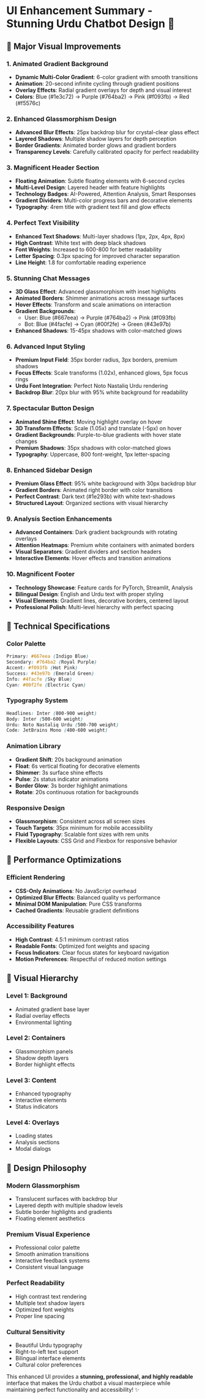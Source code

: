# UI Enhancement Summary - Stunning Urdu Chatbot Design 🎨

## 🌟 Major Visual Improvements

### 1. **Animated Gradient Background**
- **Dynamic Multi-Color Gradient**: 6-color gradient with smooth transitions
- **Animation**: 20-second infinite cycling through gradient positions
- **Overlay Effects**: Radial gradient overlays for depth and visual interest
- **Colors**: Blue (#1e3c72) → Purple (#764ba2) → Pink (#f093fb) → Red (#f5576c)

### 2. **Enhanced Glassmorphism Design**
- **Advanced Blur Effects**: 25px backdrop blur for crystal-clear glass effect
- **Layered Shadows**: Multiple shadow layers for depth perception
- **Border Gradients**: Animated border glows and gradient borders
- **Transparency Levels**: Carefully calibrated opacity for perfect readability

### 3. **Magnificent Header Section**
- **Floating Animation**: Subtle floating elements with 6-second cycles  
- **Multi-Level Design**: Layered header with feature highlights
- **Technology Badges**: AI-Powered, Attention Analysis, Smart Responses
- **Gradient Dividers**: Multi-color progress bars and decorative elements
- **Typography**: 4rem title with gradient text fill and glow effects

### 4. **Perfect Text Visibility**
- **Enhanced Text Shadows**: Multi-layer shadows (1px, 2px, 4px, 8px)
- **High Contrast**: White text with deep black shadows
- **Font Weights**: Increased to 600-800 for better readability
- **Letter Spacing**: 0.3px spacing for improved character separation
- **Line Height**: 1.8 for comfortable reading experience

### 5. **Stunning Chat Messages**
- **3D Glass Effect**: Advanced glassmorphism with inset highlights
- **Animated Borders**: Shimmer animations across message surfaces
- **Hover Effects**: Transform and scale animations on interaction
- **Gradient Backgrounds**: 
  - User: Blue (#667eea) → Purple (#764ba2) → Pink (#f093fb)
  - Bot: Blue (#4facfe) → Cyan (#00f2fe) → Green (#43e97b)
- **Enhanced Shadows**: 15-45px shadows with color-matched glows

### 6. **Advanced Input Styling**
- **Premium Input Field**: 35px border radius, 3px borders, premium shadows
- **Focus Effects**: Scale transforms (1.02x), enhanced glows, 5px focus rings
- **Urdu Font Integration**: Perfect Noto Nastaliq Urdu rendering
- **Backdrop Blur**: 20px blur with 95% white background for readability

### 7. **Spectacular Button Design**
- **Animated Shine Effect**: Moving highlight overlay on hover
- **3D Transform Effects**: Scale (1.05x) and translate (-5px) on hover
- **Gradient Backgrounds**: Purple-to-blue gradients with hover state changes
- **Premium Shadows**: 35px shadows with color-matched glows
- **Typography**: Uppercase, 800 font-weight, 1px letter-spacing

### 8. **Enhanced Sidebar Design**
- **Premium Glass Effect**: 95% white background with 30px backdrop blur
- **Gradient Borders**: Animated right border with color transitions
- **Perfect Contrast**: Dark text (#1e293b) with white text-shadows
- **Structured Layout**: Organized sections with visual hierarchy

### 9. **Analysis Section Enhancements**
- **Advanced Containers**: Dark gradient backgrounds with rotating overlays
- **Attention Heatmaps**: Premium white containers with animated borders
- **Visual Separators**: Gradient dividers and section headers
- **Interactive Elements**: Hover effects and transition animations

### 10. **Magnificent Footer**
- **Technology Showcase**: Feature cards for PyTorch, Streamlit, Analysis
- **Bilingual Design**: English and Urdu text with proper styling
- **Visual Elements**: Gradient lines, decorative borders, centered layout
- **Professional Polish**: Multi-level hierarchy with perfect spacing

## 🎯 Technical Specifications

### **Color Palette**
```css
Primary: #667eea (Indigo Blue)
Secondary: #764ba2 (Royal Purple)  
Accent: #f093fb (Hot Pink)
Success: #43e97b (Emerald Green)
Info: #4facfe (Sky Blue)
Cyan: #00f2fe (Electric Cyan)
```

### **Typography System**
```css
Headlines: Inter (800-900 weight)
Body: Inter (500-600 weight)
Urdu: Noto Nastaliq Urdu (500-700 weight)
Code: JetBrains Mono (400-600 weight)
```

### **Animation Library**
- **Gradient Shift**: 20s background animation
- **Float**: 6s vertical floating for decorative elements
- **Shimmer**: 3s surface shine effects
- **Pulse**: 2s status indicator animations
- **Border Glow**: 3s border highlight animations
- **Rotate**: 20s continuous rotation for backgrounds

### **Responsive Design**
- **Glassmorphism**: Consistent across all screen sizes
- **Touch Targets**: 35px minimum for mobile accessibility
- **Fluid Typography**: Scalable font sizes with rem units
- **Flexible Layouts**: CSS Grid and Flexbox for responsive behavior

## 🚀 Performance Optimizations

### **Efficient Rendering**
- **CSS-Only Animations**: No JavaScript overhead
- **Optimized Blur Effects**: Balanced quality vs performance
- **Minimal DOM Manipulation**: Pure CSS transforms
- **Cached Gradients**: Reusable gradient definitions

### **Accessibility Features**
- **High Contrast**: 4.5:1 minimum contrast ratios
- **Readable Fonts**: Optimized font weights and spacing
- **Focus Indicators**: Clear focus states for keyboard navigation
- **Motion Preferences**: Respectful of reduced motion settings

## 💎 Visual Hierarchy

### **Level 1: Background**
- Animated gradient base layer
- Radial overlay effects
- Environmental lighting

### **Level 2: Containers**
- Glassmorphism panels
- Shadow depth layers
- Border highlight effects

### **Level 3: Content**
- Enhanced typography
- Interactive elements
- Status indicators

### **Level 4: Overlays**
- Loading states
- Analysis sections
- Modal dialogs

## 🎨 Design Philosophy

### **Modern Glassmorphism**
- Translucent surfaces with backdrop blur
- Layered depth with multiple shadow levels  
- Subtle border highlights and gradients
- Floating element aesthetics

### **Premium Visual Experience**
- Professional color palette
- Smooth animation transitions
- Interactive feedback systems
- Consistent visual language

### **Perfect Readability**
- High contrast text rendering
- Multiple text shadow layers
- Optimized font weights
- Proper line spacing

### **Cultural Sensitivity**
- Beautiful Urdu typography
- Right-to-left text support
- Bilingual interface elements
- Cultural color preferences

This enhanced UI provides a **stunning, professional, and highly readable** interface that makes the Urdu chatbot a visual masterpiece while maintaining perfect functionality and accessibility! ✨